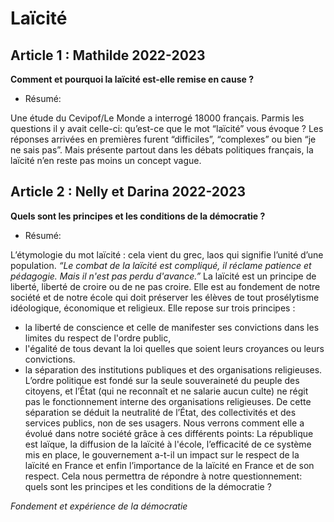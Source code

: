 # Laïcité

## Article 1 : Mathilde 2022-2023

**Comment et pourquoi la laïcité est-elle remise en cause ?**

- Résumé:

Une étude du Cevipof/Le Monde a interrogé 18000 français. Parmis les questions il y avait celle-ci: qu’est-ce que le mot “laïcité” vous évoque ?
Les réponses arrivées en premières furent “difficiles”, “complexes” ou bien “je ne sais pas”. Mais présente partout dans les débats politiques français, la laïcité n’en reste pas moins un concept vague.

## Article 2 : Nelly et Darina 2022-2023

**Quels sont les principes et les conditions de la démocratie ?**

- Résumé:

L’étymologie du mot laïcité : cela vient du grec, laos qui signifie l’unité d’une population.
*“Le combat de la laïcité est compliqué, il réclame patience et pédagogie. Mais il n'est pas perdu d'avance.”* La laïcité est un principe de liberté, liberté de croire ou de ne pas croire. Elle est au fondement de notre société et de notre école qui doit préserver les élèves de tout prosélytisme idéologique, économique et religieux. Elle repose sur trois principes : 
- la liberté de conscience et celle de manifester ses convictions dans les limites du respect de l'ordre public, 
- l'égalité de tous devant la loi quelles que soient leurs croyances ou leurs convictions.
- la séparation des institutions publiques et des organisations religieuses. L’ordre politique est fondé sur la seule souveraineté du peuple des citoyens, et l’État  (qui ne reconnaît et ne salarie aucun culte) ne régit pas le fonctionnement interne des organisations religieuses. De cette séparation se déduit la neutralité de l’État, des collectivités et des services publics, non de ses usagers.
Nous verrons comment elle a évolué dans notre société grâce à ces différents points:
La république est laïque, la diffusion de la laïcité à l'école, l’efficacité de ce système mis en place, le gouvernement a-t-il un impact sur le respect de la laïcité en France et enfin l’importance de la laïcité en France et de son respect. Cela nous permettra de répondre à notre questionnement: quels sont les principes et les conditions de la démocratie ?

*Fondement et expérience de la démocratie*